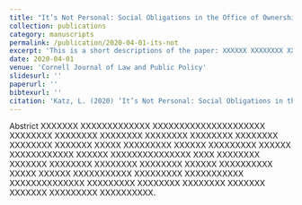 ```yaml
---
title: "It’s Not Personal: Social Obligations in the Office of Ownership"
collection: publications
category: manuscripts
permalink: /publication/2020-04-01-its-not
excerpt: 'This is a short descriptions of the paper: XXXXXX XXXXXXXX XXXXXXXXXXX XXXXX XXXXXXX XXXXXXXXXXXXX XXXXXX XXXXXXXX XXXXXXXXX XXXXXXXXX XXXXXXXX XXXXXXXXX.'
date: 2020-04-01
venue: 'Cornell Journal of Law and Public Policy'
slidesurl: ''
paperurl: ''
bibtexurl: ''
citation: 'Katz, L. (2020) ‘It’s Not Personal: Social Obligations in the Office of Ownership,’ 29 Cornell Journal of Law and Public Policy 101'
---
```

Abstrict XXXXXXX XXXXXXXXXXXXX XXXXXXXXXXXXXXXXXXXXX XXXXXXXX XXXXXXXX XXXXXXXX XXXXXXXX XXXXXXXX XXXXXXXX XXXXXXXX XXXXXXX XXXXX XXXXXXXXX XXXXXX XXXXXXXXX XXXXXX XXXXXXXXXXXX XXXXXX XXXXXXXXXXXXXXX XXXX XXXXXXXX XXXXXXX XXXXXXXX XXXXXXXX XXXXXXXX XXXXXX XXXXXXXXXX XXXXX XXXXXX XXXXXXXXXXX XXXXXXXXX XXXXXXXXXXX XXXXXXXXXXXXXX XXXXXXXXX XXXXXXXX XXXXXXXX XXXXXXX XXXXXXX XXXXXXXXX XXXXXXXXXX.
